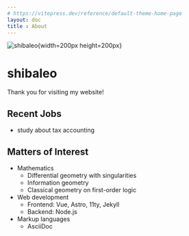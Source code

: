 ```yaml
---
# https://vitepress.dev/reference/default-theme-home-page
layout: doc
title : About
---
```


![shibaleo](/img/shibaleo.png){width=200px height=200px}

# shibaleo

Thank you for visiting my website!

## Recent Jobs

- study about tax accounting

## Matters of Interest

- Mathematics
  * Differential geometry with singularities
  * Information geometry
  * Classical geometry on first-order logic
- Web development
  * Frontend: Vue, Astro, 11ty, Jekyll
  * Backend: Node.js
- Markup languages
  * AsciiDoc

<HomeButton />
<script setup>
import HomeButton from '@components/HomeButton.vue'
import Timeline from '@components/Timeline.vue'
</script>